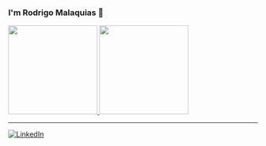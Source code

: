### I'm Rodrigo Malaquias 👋

<div>
  <a href="https://github.com/rafaballerini">
  <img height="180em" src="https://github-readme-stats.vercel.app/api?username=rodrigomalaquias&show_icons=true&theme=dark&include_all_commits=true&count_private=true"/>
  <img height="180em" src="https://github-readme-stats.vercel.app/api/top-langs/?username=rodrigomalaquias&layout=compact&langs_count=7&theme=dark"/>
</div>

---

<a href="https://www.linkedin.com/in/rodrigo-malaquias/" target="_blank"><img src="https://img.shields.io/badge/LinkedIn-%230077B5.svg?&style=flat-square&logo=linkedin&logoColor=white" alt="LinkedIn"></a>


